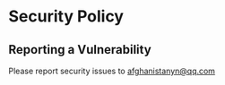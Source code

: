 # Security Policy

## Reporting a Vulnerability

Please report security issues to afghanistanyn@qq.com
